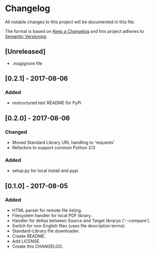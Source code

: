 # Changelog
All notable changes to this project will be documented in this file.

The format is based on [Keep a Changelog](http://keepachangelog.com/en/1.0.0/)
and this project adheres to [Semantic Versioning](http://semver.org/spec/v2.0.0.html).

## [Unreleased]
- .magignore file

## [0.2.1] - 2017-08-06
### Added
- restructured text README for PyPi

## [0.2.0] - 2017-08-06
### Changed
- Moved Standard Library URL handling to 'requests'
- Refactors to support common Python 2/3

### Added
- setup.py for local install and pypi

## [0.1.0] - 2017-08-05
### Added
- HTML parser for remote file listing.
- Filesystem handler for local PDF library.
- Handler for deltas between Source and Target librarys ('--compare').
- Switch for non-English files (uses file description terms).
- Standard-Library file downloader.
- Create README.
- Add LICENSE.
- Create this CHANGELOG.